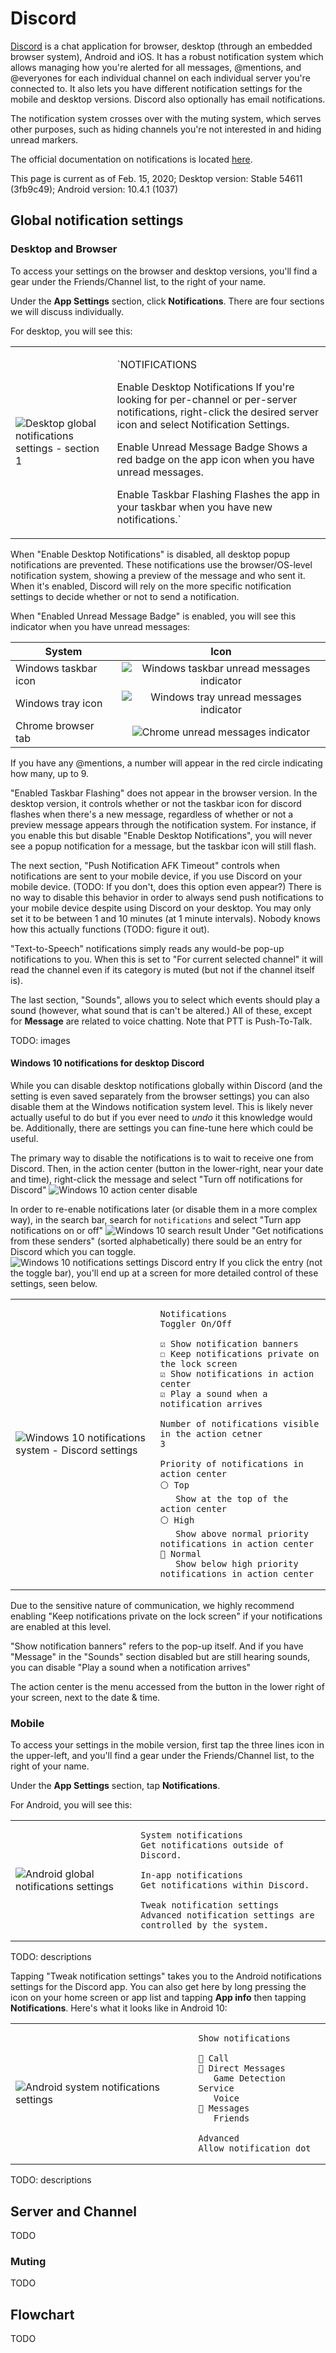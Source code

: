 # Discord

[Discord](http://discordapp.com/) is a chat application for browser, desktop (through an embedded browser system), Android and iOS. It has a robust notification system which allows managing how you're alerted for all messages, @mentions, and @everyones for each individual channel on each individual server you're connected to. It also lets you have different notification settings for the mobile and desktop versions. Discord also optionally has email notifications.

The notification system crosses over with the muting system, which serves other purposes, such as hiding channels you're not interested in and hiding unread markers.

The official documentation on notifications is located [here](https://support.discordapp.com/hc/en-us/sections/201131308-Notifications).

This page is current as of Feb. 15, 2020; Desktop version: Stable 54611 (3fb9c49); Android version: 10.4.1 (1037) <!-- If the UI wasn't changed, feel free to just update the version without retaking any shots! Don't change filenames unless the shot was retaken. -->

## Global notification settings

### Desktop and Browser

To access your settings on the browser and desktop versions, you'll find a gear under the Friends/Channel list, to the right of your name.

Under the **App Settings** section, click **Notifications**. There are four sections we will discuss individually.

For desktop, you will see this:

<table><tr><td markdown="1">

![Desktop global notifications settings - section 1](images/windows-global_section1-stable_54611.png)

</td><td markdown="1">

`NOTIFICATIONS

Enable Desktop Notifications
If you're looking for per-channel or per-server notifications, right-click the desired server icon and select Notification Settings.

Enable Unread Message Badge
Shows a red badge on the app icon when you have unread messages.

Enable Taskbar Flashing
Flashes the app in your taskbar when you have new notifications.`

</td></tr></table>

When "Enable Desktop Notifications" is disabled, all desktop popup notifications are prevented. These notifications use the browser/OS-level notification system, showing a preview of the message and who sent it. When it's enabled, Discord will rely on the more specific notification settings to decide whether or not to send a notification.

When "Enabled Unread Message Badge" is enabled, you will see this indicator when you have unread messages:

| System | Icon |
| --- | :-: |
| Windows taskbar icon | ![Windows taskbar unread messages indicator](images/windows-unread_indicator-stable_54611.png) |
| Windows tray icon | ![Windows tray unread messages indicator](images/windows-unread_tray_indicator-stable_54611.png) |
| Chrome browser tab | ![Chrome unread messages indicator](images/chrome-unread_indicator-stable_54611.png) |

If you have any @mentions, a number will appear in the red circle indicating how many, up to 9.

"Enabled Taskbar Flashing" does not appear in the browser version. In the desktop version, it controls whether or not the taskbar icon for discord flashes when there's a new message, regardless of whether or not a preview message appears through the notification system. For instance, if you enable this but disable "Enable Desktop Notifications", you will never see a popup notification for a message, but the taskbar icon will still flash.

The next section, "Push Notification AFK Timeout" controls when notifications are sent to your mobile device, if you use Discord on your mobile device. (TODO: If you don't, does this option even appear?) There is no way to disable this behavior in order to always send push notifications to your mobile device despite using Discord on your desktop. You may only set it to be between 1 and 10 minutes (at 1 minute intervals). Nobody knows how this actually functions (TODO: figure it out).

"Text-to-Speech" notifications simply reads any would-be pop-up notifications to you. When this is set to "For current selected channel" it will read the channel even if its category is muted (but not if the channel itself is).

The last section, "Sounds", allows you to select which events should play a sound (however, what sound that is can't be altered.) All of these, except for **Message** are related to voice chatting. Note that PTT is Push-To-Talk.

TODO: images

#### Windows 10 notifications for desktop Discord

While you can disable desktop notifications globally within Discord (and the setting is even saved separately from the browser settings) you can also disable them at the Windows notification system level. This is likely never actually useful to do but if you ever need to _undo_ it this knowledge would be. Additionally, there are settings you can fine-tune here which could be useful.

The primary way to disable the notifications is to wait to receive one from Discord. Then, in the action center (button in the lower-right, near your date and time), right-click the message and select "Turn off notifications for Discord" ![Windows 10 action center disable](images/windows10-notification_area_disable-stable_54611.png)

In order to re-enable notifications later (or disable them in a more complex way), in the search bar, search for `notifications` and select "Turn app notifications on or off" ![Windows 10 search result](images/windows10-notifications_search_entry.png) Under "Get notifications from these senders" (sorted alphabetically) there sould be an entry for Discord which you can toggle. ![Windows 10 notifications settings Discord entry](images/windows10-notification_settings_discord-stable_54611.png) If you click the entry (not the toggle bar), you'll end up at a screen for more detailed control of these settings, seen below.

<table><tr><td markdown="1">

![Windows 10 notifications system - Discord settings](images/windows10-discord_notifications_settings-stable_54611.png)

</td><td markdown="1">

```none
Notifications
Toggler On/Off

☑ Show notification banners
☐ Keep notifications private on the lock screen
☑ Show notifications in action center
☑ Play a sound when a notification arrives

Number of notifications visible in the action cetner
3

Priority of notifications in action center
⚪ Top
   Show at the top of the action center
⚪ High
   Show above normal priority notifications in action center
🔘 Normal
   Show below high priority notifications in action center
```

</td></tr></table>

Due to the sensitive nature of communication, we highly recommend enabling "Keep notifications private on the lock screen" if your notifications are enabled at this level.

"Show notification banners" refers to the pop-up itself. And if you have "Message" in the "Sounds" section disabled but are still hearing sounds, you can disable "Play a sound when a notification arrives"

The action center is the menu accessed from the button in the lower right of your screen, next to the date & time.

### Mobile

To access your settings in the mobile version, first tap the three lines icon in the upper-left, and you'll find a gear under the Friends/Channel list, to the right of your name.

Under the **App Settings** section, tap **Notifications**.

For Android, you will see this:

<table><tr><td markdown="1">

![Android global notifications settings](images/android-global-10.4.1.png)

</td><td markdown="1">

```none
System notifications
Get notifications outside of Discord.

In-app notifications
Get notifications within Discord.

Tweak notification settings
Advanced notification settings are controlled by the system.
```

</td></tr></table>

TODO: descriptions

Tapping "Tweak notification settings" takes you to the Android notifications settings for the Discord app. You can also get here by long pressing the icon on your home screen or app list and tapping **App info** then tapping **Notifications**. Here's what it looks like in Android 10:

<table><tr><td markdown="1">

![Android system notifications settings](images/android10-system-10.4.1.png)

</td><td markdown="1">

```none
Show notifications

🔔 Call
🔔 Direct Messages
   Game Detection Service
   Voice
🔔 Messages
   Friends

Advanced
Allow notification dot
```

</td></tr></table>

TODO: descriptions

## Server and Channel

TODO

### Muting

TODO

## Flowchart

TODO

